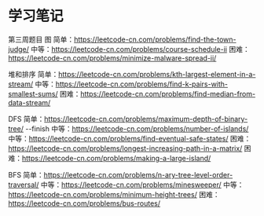 # 学习笔记
第三周题目
图
简单：https://leetcode-cn.com/problems/find-the-town-judge/
中等：https://leetcode-cn.com/problems/course-schedule-ii
困难：https://leetcode-cn.com/problems/minimize-malware-spread-ii/

堆和排序
简单：https://leetcode-cn.com/problems/kth-largest-element-in-a-stream/
中等：https://leetcode-cn.com/problems/find-k-pairs-with-smallest-sums/
困难：https://leetcode-cn.com/problems/find-median-from-data-stream/

DFS
简单：https://leetcode-cn.com/problems/maximum-depth-of-binary-tree/   --finish
中等：https://leetcode-cn.com/problems/number-of-islands/
中等：https://leetcode-cn.com/problems/find-eventual-safe-states/
困难：https://leetcode-cn.com/problems/longest-increasing-path-in-a-matrix/
困难：https://leetcode-cn.com/problems/making-a-large-island/

BFS
简单：https://leetcode-cn.com/problems/n-ary-tree-level-order-traversal/
中等：https://leetcode-cn.com/problems/minesweeper/
中等：https://leetcode-cn.com/problems/minimum-height-trees/
困难：https://leetcode-cn.com/problems/bus-routes/
